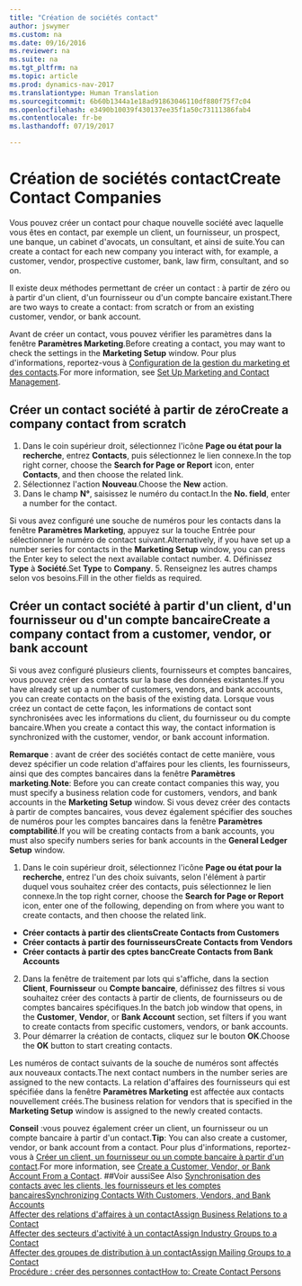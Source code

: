 ```yaml
---
title: "Création de sociétés contact"
author: jswymer
ms.custom: na
ms.date: 09/16/2016
ms.reviewer: na
ms.suite: na
ms.tgt_pltfrm: na
ms.topic: article
ms.prod: dynamics-nav-2017
ms.translationtype: Human Translation
ms.sourcegitcommit: 6b60b1344a1e18ad91863046110df880f75f7c04
ms.openlocfilehash: e3490b10039f430137ee35f1a50c73111386fab4
ms.contentlocale: fr-be
ms.lasthandoff: 07/19/2017

---
```

# <a name="create-contact-companies"></a><span data-ttu-id="9adeb-102">Création de sociétés contact</span><span class="sxs-lookup"><span data-stu-id="9adeb-102">Create Contact Companies</span></span>
<span data-ttu-id="9adeb-103">Vous pouvez créer un contact pour chaque nouvelle société avec laquelle vous êtes en contact, par exemple un client, un fournisseur, un prospect, une banque, un cabinet d'avocats, un consultant, et ainsi de suite.</span><span class="sxs-lookup"><span data-stu-id="9adeb-103">You can create a contact for each new company you interact with, for example, a customer, vendor, prospective customer, bank, law firm, consultant, and so on.</span></span>

<span data-ttu-id="9adeb-104">Il existe deux méthodes permettant de créer un contact : à partir de zéro ou à partir d'un client, d'un fournisseur ou d'un compte bancaire existant.</span><span class="sxs-lookup"><span data-stu-id="9adeb-104">There are two ways to create a contact: from scratch or from an existing customer, vendor, or bank account.</span></span>

<span data-ttu-id="9adeb-105">Avant de créer un contact, vous pouvez vérifier les paramètres dans la fenêtre **Paramètres Marketing**.</span><span class="sxs-lookup"><span data-stu-id="9adeb-105">Before creating a contact, you may want to check the settings in the **Marketing Setup** window.</span></span> <span data-ttu-id="9adeb-106">Pour plus d'informations, reportez-vous à [Configuration de la gestion du marketing et des contacts](marketing-setup-marketing.md).</span><span class="sxs-lookup"><span data-stu-id="9adeb-106">For more information, see [Set Up Marketing and Contact Management](marketing-setup-marketing.md).</span></span>

## <a name="create-a-company-contact-from-scratch"></a><span data-ttu-id="9adeb-107">Créer un contact société à partir de zéro</span><span class="sxs-lookup"><span data-stu-id="9adeb-107">Create a company contact from scratch</span></span>
1. <span data-ttu-id="9adeb-108">Dans le coin supérieur droit, sélectionnez l'icône **Page ou état pour la recherche**, entrez **Contacts**, puis sélectionnez le lien connexe.</span><span class="sxs-lookup"><span data-stu-id="9adeb-108">In the top right corner, choose the **Search for Page or Report** icon, enter **Contacts**, and then choose the related link.</span></span>
2. <span data-ttu-id="9adeb-109">Sélectionnez l'action **Nouveau**.</span><span class="sxs-lookup"><span data-stu-id="9adeb-109">Choose the **New** action.</span></span>
3. <span data-ttu-id="9adeb-110">Dans le champ **N°**, saisissez le numéro du contact.</span><span class="sxs-lookup"><span data-stu-id="9adeb-110">In the **No. field**, enter a number for the contact.</span></span>

  <span data-ttu-id="9adeb-111">Si vous avez configuré une souche de numéros pour les contacts dans la fenêtre **Paramètres Marketing**, appuyez sur la touche Entrée pour sélectionner le numéro de contact suivant.</span><span class="sxs-lookup"><span data-stu-id="9adeb-111">Alternatively, if you have set up a number series for contacts in the **Marketing Setup** window, you can press the Enter key to select the next available contact number.</span></span>
4. <span data-ttu-id="9adeb-112">Définissez **Type** à **Société**.</span><span class="sxs-lookup"><span data-stu-id="9adeb-112">Set **Type** to **Company**.</span></span>
5. <span data-ttu-id="9adeb-113">Renseignez les autres champs selon vos besoins.</span><span class="sxs-lookup"><span data-stu-id="9adeb-113">Fill in the other fields as required.</span></span>

## <a name="create-a-company-contact-from-a-customer-vendor-or-bank-account"></a><span data-ttu-id="9adeb-114">Créer un contact société à partir d'un client, d'un fournisseur ou d'un compte bancaire</span><span class="sxs-lookup"><span data-stu-id="9adeb-114">Create a company contact from a customer, vendor, or bank account</span></span>
<span data-ttu-id="9adeb-115">Si vous avez configuré plusieurs clients, fournisseurs et comptes bancaires, vous pouvez créer des contacts sur la base des données existantes.</span><span class="sxs-lookup"><span data-stu-id="9adeb-115">If you have already set up a number of customers, vendors, and bank accounts, you can create contacts on the basis of the existing data.</span></span> <span data-ttu-id="9adeb-116">Lorsque vous créez un contact de cette façon, les informations de contact sont synchronisées avec les informations du client, du fournisseur ou du compte bancaire.</span><span class="sxs-lookup"><span data-stu-id="9adeb-116">When you create a contact this way, the contact information is synchronized with the customer, vendor, or bank account information.</span></span>

<span data-ttu-id="9adeb-117">**Remarque** : avant de créer des sociétés contact de cette manière, vous devez spécifier un code relation d'affaires pour les clients, les fournisseurs, ainsi que des comptes bancaires dans la fenêtre **Paramètres marketing**.</span><span class="sxs-lookup"><span data-stu-id="9adeb-117">**Note**: Before you can create contact companies this way, you must specify a business relation code for customers, vendors, and bank accounts in the **Marketing Setup** window.</span></span> <span data-ttu-id="9adeb-118">Si vous devez créer des contacts à partir de comptes bancaires, vous devez également spécifier des souches de numéros pour les comptes bancaires dans la fenêtre **Paramètres comptabilité**.</span><span class="sxs-lookup"><span data-stu-id="9adeb-118">If you will be creating contacts from a bank accounts, you must also specify numbers series for bank accounts in the **General Ledger Setup** window.</span></span>

1. <span data-ttu-id="9adeb-119">Dans le coin supérieur droit, sélectionnez l'icône **Page ou état pour la recherche**, entrez l'un des choix suivants, selon l'élément à partir duquel vous souhaitez créer des contacts, puis sélectionnez le lien connexe.</span><span class="sxs-lookup"><span data-stu-id="9adeb-119">In the top right corner, choose the **Search for Page or Report** icon, enter one of the following, depending on from where you want to create contacts, and then choose the related link.</span></span>
  * <span data-ttu-id="9adeb-120">**Créer contacts à partir des clients**</span><span class="sxs-lookup"><span data-stu-id="9adeb-120">**Create Contacts from Customers**</span></span>
  * <span data-ttu-id="9adeb-121">**Créer contacts à partir des fournisseurs**</span><span class="sxs-lookup"><span data-stu-id="9adeb-121">**Create Contacts from Vendors**</span></span>
  * <span data-ttu-id="9adeb-122">**Créer contacts à partir des cptes banc**</span><span class="sxs-lookup"><span data-stu-id="9adeb-122">**Create Contacts from Bank Accounts**</span></span>
2. <span data-ttu-id="9adeb-123">Dans la fenêtre de traitement par lots qui s'affiche, dans la section **Client**, **Fournisseur** ou **Compte bancaire**, définissez des filtres si vous souhaitez créer des contacts à partir de clients, de fournisseurs ou de comptes bancaires spécifiques.</span><span class="sxs-lookup"><span data-stu-id="9adeb-123">In the batch job window that opens, in the **Customer**, **Vendor**, or **Bank Account** section, set filters if you want to create contacts from specific customers, vendors, or bank accounts.</span></span>
3. <span data-ttu-id="9adeb-124">Pour démarrer la création de contacts, cliquez sur le bouton **OK**.</span><span class="sxs-lookup"><span data-stu-id="9adeb-124">Choose the **OK** button to start creating contacts.</span></span>

  <span data-ttu-id="9adeb-125">Les numéros de contact suivants de la souche de numéros sont affectés aux nouveaux contacts.</span><span class="sxs-lookup"><span data-stu-id="9adeb-125">The next contact numbers in the number series are assigned to the new contacts.</span></span> <span data-ttu-id="9adeb-126">La relation d'affaires des fournisseurs qui est spécifiée dans la fenêtre **Paramètres Marketing** est affectée aux contacts nouvellement créés.</span><span class="sxs-lookup"><span data-stu-id="9adeb-126">The business relation for vendors that is specified in the **Marketing Setup** window is assigned to the newly created contacts.</span></span>

<span data-ttu-id="9adeb-127">**Conseil** :vous pouvez également créer un client, un fournisseur ou un compte bancaire à partir d'un contact.</span><span class="sxs-lookup"><span data-stu-id="9adeb-127">**Tip**: You can also create a customer, vendor, or bank account from a contact.</span></span> <span data-ttu-id="9adeb-128">Pour plus d'informations, reportez-vous à [Créer un client, un fournisseur ou un compte bancaire à partir d'un contact](marketing-how-create-contacts-new-customers-vendors-bank-accounts.md).</span><span class="sxs-lookup"><span data-stu-id="9adeb-128">For more information, see [Create a Customer, Vendor, or Bank Account From a Contact](marketing-how-create-contacts-new-customers-vendors-bank-accounts.md).</span></span>
##<a name="see-also"></a><span data-ttu-id="9adeb-129">Voir aussi</span><span class="sxs-lookup"><span data-stu-id="9adeb-129">See Also</span></span>
[<span data-ttu-id="9adeb-130">Synchronisation des contacts avec les clients, les fournisseurs et les comptes bancaires</span><span class="sxs-lookup"><span data-stu-id="9adeb-130">Synchronizing Contacts With Customers, Vendors, and Bank Accounts</span></span>](marketing-synchronize-contacts-customers-vendors-bank-accounts.md)  
[<span data-ttu-id="9adeb-131">Affecter des relations d'affaires à un contact</span><span class="sxs-lookup"><span data-stu-id="9adeb-131">Assign Business Relations to a Contact</span></span>](marketing-business-relations.md#assign-business-relations-to-a-contact)  
[<span data-ttu-id="9adeb-132">Affecter des secteurs d'activité à un contact</span><span class="sxs-lookup"><span data-stu-id="9adeb-132">Assign Industry Groups to a Contact</span></span>](marketing-industry-groups.md#assign-industry-groups-to-a-contact)  
[<span data-ttu-id="9adeb-133">Affecter des groupes de distribution à un contact</span><span class="sxs-lookup"><span data-stu-id="9adeb-133">Assign Mailing Groups to a Contact</span></span>](marketing-mailing-groups.md#assign-mailing-groups-to-a-contact)  
[<span data-ttu-id="9adeb-134">Procédure : créer des personnes contact</span><span class="sxs-lookup"><span data-stu-id="9adeb-134">How to: Create Contact Persons</span></span>](marketing-create-contact-persons.md)  

